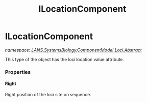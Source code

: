 ﻿---
title: ILocationComponent
---

# ILocationComponent
_namespace: [LANS.SystemsBiology.ComponentModel.Loci.Abstract](N-LANS.SystemsBiology.ComponentModel.Loci.Abstract.html)_

This type of the object has the loci location value attribute.




### Properties

#### Right
Right position of the loci site on sequence.
